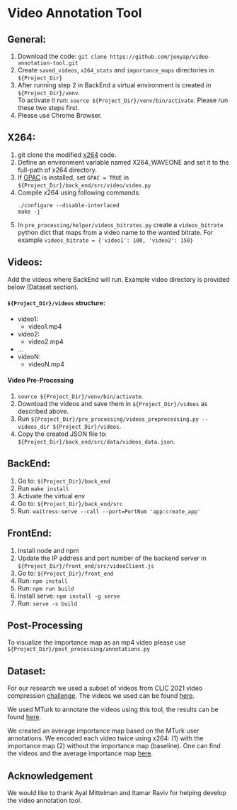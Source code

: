 # Video Annotation Tool

## General:
1. Download the code: ```git clone https://github.com/jenyap/video-annotation-tool.git```
2. Create ```saved_videos```, ```x264_stats``` and ```importance_maps``` directories in ```${Project_Dir}```
3. After running step 2 in BackEnd a virtual environment is created in ```${Project_Dir}/venv```. <br>To activate it run: ```source ${Project_Dir}/venv/bin/activate```. Please run these two steps first.
4. Please use Chrome Browser.

## X264:
1. git clone the modified [x264](https://github.com/wave-one/x264) code.
2. Define an environment variable named X264_WAVEONE and set it to the full-path of x264 directory.
3. If [GPAC](https://github.com/gpac/gpac) is installed, set ```GPAC = TRUE``` in ```${Project_Dir}/back_end/src/video/video.py```
4. Compile x264 using following commands:
   ```
   ./configure --disable-interlaced
   make -j
   ```
5. In ```pre_processing/helper/videos_bitrates.py``` create a ```videos_bitrate``` python dict that maps from a video name to the wanted bitrate. For example ```videos_bitrate = {'video1': 100, 'video2': 150}```

## Videos:
Add the videos where BackEnd will run. Example video directory is provided below (Dataset section).

#### ```${Project_Dir}/videos``` structure:
  - video1:
    - video1.mp4
  - video2:
    - video2.mp4
  - ...
  - videoN:
    - videoN.mp4

#### Video Pre-Processing
1. ```source ${Project_Dir}/venv/bin/activate```.
2. Download the videos and save them in ```${Project_Dir}/videos``` as described above.
3. Run ```${Project_Dir}/pre_processing/videos_preprocessing.py --videos_dir ${Project_Dir}/videos```.
4. Copy the created JSON file to: ```${Project_Dir}/back_end/src/data/videos_data.json```.

## BackEnd:
1. Go to: ```${Project_Dir}/back_end```
2. Run ```make install```
3. Activate the virtual env
4. Go to: ```${Project_Dir}/back_end/src```
5. Run: ```waitress-serve --call --port=PortNum 'app:create_app' ```

## FrontEnd:
1. Install node and npm
2. Update the IP address and port number of the backend server in ```${Project_Dir}/front_end/src/videoClient.js```
3. Go to: ```${Project_Dir}/front_end```
4. Run: ```npm install```
5. Run: ```npm run build```
6. Install serve:  ```npm install -g serve```
7. Run: ```serve -s build```

## Post-Processing
To visualize the importance map as an mp4 video please use ```${Project_Dir}/post_processing/annotations.py```

## Dataset:
For our research we used a subset of videos from CLIC 2021 video compression [challenge](http://compression.cc/tasks/). 
The videos we used can be found [here](https://drive.google.com/file/d/1As6u_D6jN2uLPEbZ45kVWe609E151Y5P/view?usp=sharing).

We used MTurk to annotate the videos using this tool, the results can be found [here](https://drive.google.com/file/d/1L_njK-NqHgUYpZsUHFreupJ9ksA0w4ER/view?usp=sharing).

We created an average importance map based on the MTurk user annotations. 
We encoded each video twice using x264: (1) with the importance map (2) without the importance map (baseline).
One can find the videos and the average importance map [here](https://drive.google.com/file/d/10HtnlMTjjLVenX9KkHsKhcRhmW-kfSLd/view?usp=sharing).


## Acknowledgement
We would like to thank Ayal Mittelman and Itamar Raviv for helping develop the video annotation tool.
